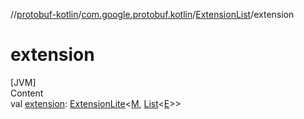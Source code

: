 //[protobuf-kotlin](/docs/reference/kotlin/api-docs/)/[com.google.protobuf.kotlin](/docs/reference/kotlin/api-docs/protobuf-kotlin/com.google.protobuf.kotlin/)/[ExtensionList]()/extension

# extension

[JVM] \
Content \
val [extension]():
[ExtensionLite](/docs/reference/java/api-docs/com/google/protobuf/ExtensionLite.html)<[M](),
[List](https://kotlinlang.org/api/latest/jvm/stdlib/kotlin.collections/-list/index.html)<[E]()>>
